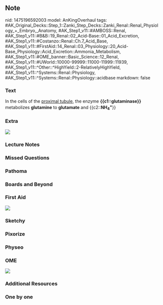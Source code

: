## Note
nid: 1475196592003
model: AnKingOverhaul
tags: #AK_Original_Decks::Step_1::Zanki_Step_Decks::Zanki_Renal::Renal_Physiology_+_Embryo,_Anatomy, #AK_Step1_v11::#AMBOSS::Renal, #AK_Step1_v11::#B&B::19_Renal::02_Acid-Base::01_Acid_Excretion, #AK_Step1_v11::#Costanzo::Renal::Ch.7_Acid_Base, #AK_Step1_v11::#FirstAid::14_Renal::03_Physiology::20_Acid-Base_Physiology::Acid_Excretion::Ammonia_Metabolism, #AK_Step1_v11::#OME_banner::Basic_Science::12_Renal, #AK_Step1_v11::#UWorld::10000-99999::11000-11999::11939, #AK_Step1_v11::^Other::^HighYield::2-RelativelyHighYield, #AK_Step1_v11::^Systems::Renal::Physiology, #AK_Step1_v11::^Systems::Renal::Physiology::acidbase
markdown: false

### Text
<div>
  In the cells of the <u>proximal tubule</u>, the enzyme
  <b>{{c1::glutaminase}}</b> metabolizes <b>glutamine</b> to
  <b>glutamate</b> and {{c2::<b>NH</b><sub style=
  "font-weight: bold;">4</sub><sup style=
  "font-weight: bold;">+</sup>}}
</div>

### Extra
<img src="paste-22389664514405.jpg">

### Lecture Notes


### Missed Questions


### Pathoma


### Boards and Beyond


### First Aid
<img src="tmpYQ5eTV.png">

### Sketchy


### Pixorize


### Physeo


### OME
<div class="ome-widget">
  <a href="https://onlinemeded.org/spa/renal?ref=anki"><img src=
  "_OME_AnkiFlashcards_Topic_6.png"></a>
</div>

### Additional Resources


### One by one

